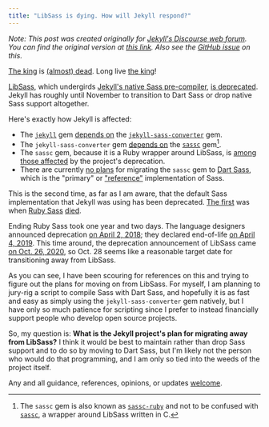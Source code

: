 ```yaml
---
title: "LibSass is dying. How will Jekyll respond?"
---
```


*Note: This post was created originally for [Jekyll's Discourse web forum](https://talk.jekyllrb.com). You can find the original version at [this link](https://talk.jekyllrb.com/t/migrating-away-from-libsass/5770). Also see the [GitHub issue](https://github.com/jekyll/jekyll-sass-converter/issues/116) on this.*

[The king](https://sass-lang.com/libsass) is [(almost) dead](https://sass-lang.com/blog/libsass-is-deprecated). Long live [the king](https://github.com/sass/dart-sass)!

[LibSass](https://sass-lang.com/libsass), which undergirds [Jekyll's native Sass pre-compiler](https://github.com/jekyll/jekyll-sass-converter), [is deprecated](https://sass-lang.com/blog/libsass-is-deprecated). Jekyll has roughly until November to transition to Dart Sass or drop native Sass support altogether.

Here's exactly how Jekyll is affected:

- The [`jekyll`](https://github.com/jekyll/jekyll) gem [depends on](https://github.com/jekyll/jekyll/blob/c9c9dc7dac74bce963101dd5c8670226dae01d85/jekyll.gemspec#L39) the [`jekyll-sass-converter`](https://github.com/jekyll/jekyll-sass-converter) gem.
- The `jekyll-sass-converter` gem [depends on](https://github.com/jekyll/jekyll-sass-converter/blob/d2b4d3e797c4fa549fc68aba0cb2c21c64c13db4/jekyll-sass-converter.gemspec#L19) the [`sassc`](https://rubygems.org/gems/sassc/versions/1.1.0) gem[^libsass-note].
- The `sassc` gem, because it is a Ruby wrapper around LibSass, is [among those affected](https://sass-lang.com/blog/libsass-is-deprecated#how-do-i-migrate) by the project's deprecation.
- There are currently [no plans](https://github.com/sass/sassc-ruby/issues/220) for migrating the `sassc` gem to [Dart Sass](https://sass-lang.com/dart-sass), which is the "primary" or ["reference"](https://github.com/sass/dart-sass) implementation of Sass.

This is the second time, as far as I am aware, that the default Sass implementation that Jekyll was using has been deprecated. [The first](https://github.com/jekyll/jekyll-sass-converter/issues/74) was when [Ruby Sass](https://sass-lang.com/ruby-sass) [died](https://sass-lang.com/blog/ruby-sass-is-unsupported).

Ending Ruby Sass took one year and two days. The language designers announced deprecation [on April 2, 2018](https://sass-lang.com/blog/ruby-sass-is-deprecated); they declared end-of-life [on April 4, 2019](https://sass-lang.com/blog/ruby-sass-is-unsupported). This time around, the deprecation announcement of LibSass came [on Oct. 26, 2020](https://sass-lang.com/blog/libsass-is-deprecated), so Oct. 28 seems like a reasonable target date for transitioning away from LibSass.

As you can see, I have been scouring for references on this and trying to figure out the plans for moving on from LibSass. For myself, I am planning to jury-rig a script to compile Sass with Dart Sass, and hopefully it is as fast and easy as simply using the `jekyll-sass-converter` gem natively, but I have only so much patience for scripting since I prefer to instead financially support people who develop open source projects.

So, my question is: **What is the Jekyll project's plan for migrating away from LibSass?** I think it would be best to maintain rather than drop Sass support and to do so by moving to Dart Sass, but I'm likely not the person who would do that programming, and I am only so tied into the weeds of the project itself.

Any and all guidance, references, opinions, or updates [welcome](https://github.com/jekyll/jekyll-sass-converter/issues/116).

[^libsass-note]: The `sassc` gem is also known as [`sassc-ruby`](https://github.com/sass/sassc-ruby) and not to be confused with [`sassc`](https://github.com/sass/sassc), a wrapper around LibSass written in C.
